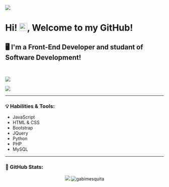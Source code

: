 ![](https://komarev.com/ghpvc/?username=gabimesquita&color=ff69b4)


<h1>Hi! <img src="https://media.giphy.com/media/hvRJCLFzcasrR4ia7z/giphy.gif" width="25px">, Welcome to my GitHub!</h1>


<h2>🖥️ I'm a Front-End Developer and studant of Software Development!</h2></br>

<a href="https://www.linkedin.com/in/gvechiatto/"><img align="center" src="https://camo.githubusercontent.com/a80d00f23720d0bc9f55481cfcd77ab79e141606829cf16ec43f8cacc7741e46/68747470733a2f2f696d672e736869656c64732e696f2f62616467652f4c696e6b6564496e2d3030373742353f7374796c653d666f722d7468652d6261646765266c6f676f3d6c696e6b6564696e266c6f676f436f6c6f723d7768697465" data-canonical-src="https://img.shields.io/badge/LinkedIn-0077B5?style=for-the-badge&amp;logo=linkedin&amp;logoColor=white" style="max-width:100%;"></a>
    
<a href="mailto:dev.gesquita@gmail.com"><img align="center" src="https://camo.githubusercontent.com/571384769c09e0c66b45e39b5be70f68f552db3e2b2311bc2064f0d4a9f5983b/68747470733a2f2f696d672e736869656c64732e696f2f62616467652f476d61696c2d4431343833363f7374796c653d666f722d7468652d6261646765266c6f676f3d676d61696c266c6f676f436f6c6f723d7768697465" data-canonical-src="https://img.shields.io/badge/Gmail-D14836?style=for-the-badge&amp;logo=gmail&amp;logoColor=white" style="max-width:100%;"></a><hr>


<h3>💡 Habilities & Tools:</h3>
<ul>
  <li>JavaScript
  <li>HTML & CSS
  <li>Bootstrap
  <li>JQuery    
  <li>Python
  <li>PHP
  <li>MySQL
 </ul><hr>


<h3>🔋 GitHub Stats:</h3>
<p align = "center">
  <img src = "https://github-readme-stats.vercel.app/api?username=gabimesquita&show_icons=true&theme=tokyonight&line_height=27">
  <img src="https://github-readme-stats.vercel.app/api/top-langs?username=gabimesquita&show_icons=true&locale=en&layout=compact&theme=tokyonight" alt="gabimesquita">
</p>


  
